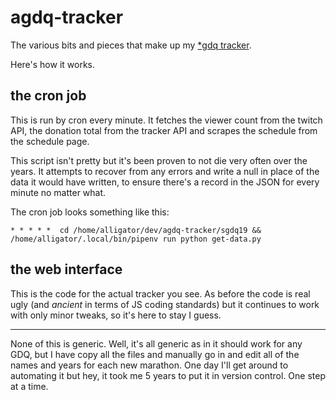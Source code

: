 # agdq-tracker
The various bits and pieces that make up my [*gdq tracker](http://irc.alligatr.co.uk/sgdq19/).

Here's how it works.

## the cron job
This is run by cron every minute. It fetches the viewer count from the twitch
API, the donation total from the tracker API and scrapes the schedule from the
schedule page.

This script isn't pretty but it's been proven to not die very often over the
years. It attempts to recover from any errors and write a null in place of the
data it would have written, to ensure there's a record in the JSON for every
minute no matter what.

The cron job looks something like this:

    * * * * *  cd /home/alligator/dev/agdq-tracker/sgdq19 && /home/alligator/.local/bin/pipenv run python get-data.py

## the web interface
This is the code for the actual tracker you see. As before the code is real
ugly (and *ancient* in terms of JS coding standards) but it continues to work
with only minor tweaks, so it's here to stay I guess.

---

None of this is generic. Well, it's all generic as in it should work for any
GDQ, but I have copy all the files and manually go in and edit all of the names
and years for each new marathon. One day I'll get around to automating it but
hey, it took me 5 years to put it in version control. One step at a time.
